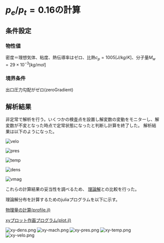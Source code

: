 
# $p_e/p_t=0.16$の計算

## 条件設定

### 物性値
密度＝理想気体、粘度、熱伝導率はゼロ、比熱$c_p=1005[J/kg/K]$、分子量$M_w=29\times10^{-3}[kg/mol]$

### 境界条件
出口圧力勾配がゼロ(zeroGradient)

## 解析結果

非定常で解析を行う。いくつかの検査点を設置し解変数の変動をモニターし、解変数が不変となった時点で定常状態になったと判断し計算を終了した。
解析結果は以下のようになった。

![velo](./velo.png)


![pres](./pres.png)


![temp](./temp.png)


![dens](./dens.png)


![vmag](./vmag.png)


これらの計算結果の妥当性を調べるため、
[理論解](https://github.com/win-sugar/ghblog-laval-nozzle/blob/main/theory/theory.md)との比較を行った。

理論解分布を計算するためのjuliaプログラムを以下に示す。

[物理量の計算(profile.jl)](./profile.jl)

[xyプロット作画プログラム(plot.jl)](./plot.jl)


![xy-dens.png](./xy-dens.png)
![xy-mach.png](./xy-mach.png)
![xy-pres.png](./xy-pres.png)
![xy-temp.png](./xy-temp.png)
![xy-velo.png](./xy-velo.png)


